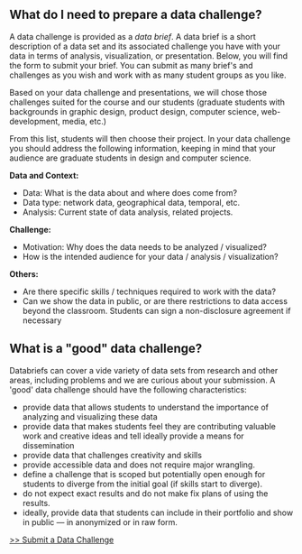 ## What do I need to prepare a data challenge?

A data challenge is provided as a *data brief*. A data brief is a short description of a data set and its associated challenge you have with your data in terms of analysis, visualization, or presentation. Below, you will find the form to submit your brief. You can submit as many brief's and challenges as you wish and work with as many student groups as you like.

Based on your data challenge and presentations, we will chose those challenges suited for the course and our students (graduate students with backgrounds in graphic design, product design, computer science, web-development, media, etc.)

From this list, students will then choose their project. In your data challenge you should address the following information, keeping in mind that your audience are graduate students in design and computer science. 

**Data and Context:** 
* Data: What is the data about and where does come from?
* Data type: network data, geographical data, temporal, etc.
* Analysis: Current state of data analysis, related projects.

**Challenge:**

* Motivation: Why does the data needs to be analyzed / visualized?
* How is the intended audience for your data / analysis / visualization?

**Others:**
* Are there specific skills / techniques required to work with the data?
* Can we show the data in public, or are there restrictions to data access beyond the classroom. Students can sign a non-disclosure agreement if necessary

## What is a "good" data challenge?

Databriefs can cover a vide variety of data sets from research and other areas, including problems and we are curious about your submission. A 'good' data challenge should have the following characteristics:
 
* provide data that allows students to understand the importance of analyzing and visualizing these data
* provide data that makes students feel they are contributing valuable work and creative ideas and tell ideally provide a means for dissemination
* provide data that challenges creativity and skills
* provide accessible data and does not require major wrangling. 
* define a challenge that is scoped but potentially open enough for students to diverge from the initial goal (if skills start to diverge).
* do not expect exact results and do not make fix plans of using the results. 
* ideally, provide data that students can include in their portfolio and show in public — in anonymized or in raw form. 

[>> Submit a Data Challenge](submit)
